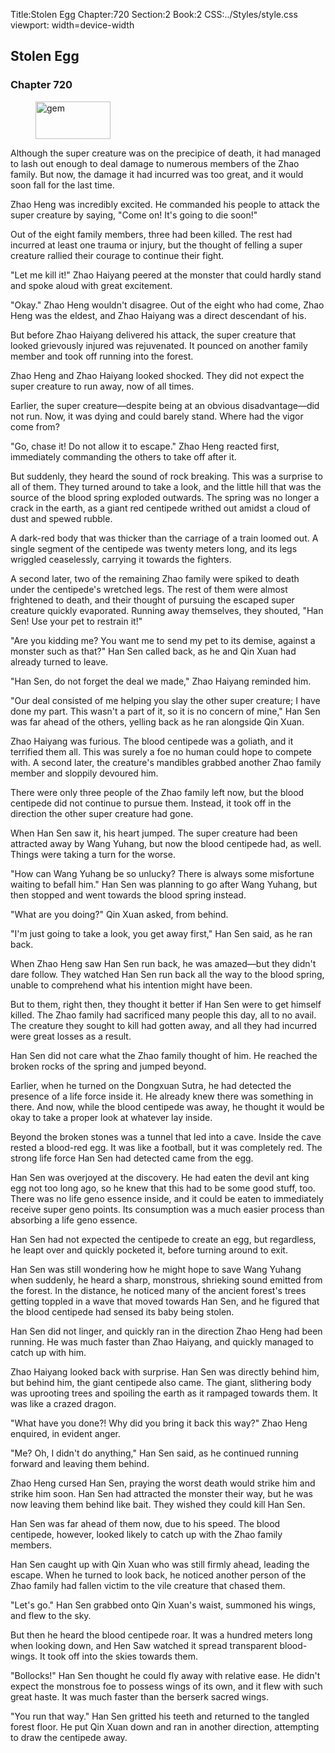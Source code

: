 Title:Stolen Egg 
Chapter:720 
Section:2 
Book:2 
CSS:../Styles/style.css 
viewport: width=device-width
  
## Stolen Egg
### Chapter 720 
<figure>
	<img src="../Images/gem.gif" alt="gem" id="gem" width="120" height="60" />
</figure>
  

  
  Although the super creature was on the precipice of death, it had managed to lash out enough to deal damage to numerous members of the Zhao family. But now, the damage it had incurred was too great, and it would soon fall for the last time.

Zhao Heng was incredibly excited. He commanded his people to attack the super creature by saying, "Come on! It's going to die soon!"

Out of the eight family members, three had been killed. The rest had incurred at least one trauma or injury, but the thought of felling a super creature rallied their courage to continue their fight.

"Let me kill it!" Zhao Haiyang peered at the monster that could hardly stand and spoke aloud with great excitement.

"Okay." Zhao Heng wouldn't disagree. Out of the eight who had come, Zhao Heng was the eldest, and Zhao Haiyang was a direct descendant of his.

But before Zhao Haiyang delivered his attack, the super creature that looked grievously injured was rejuvenated. It pounced on another family member and took off running into the forest.

Zhao Heng and Zhao Haiyang looked shocked. They did not expect the super creature to run away, now of all times.

Earlier, the super creature—despite being at an obvious disadvantage—did not run. Now, it was dying and could barely stand. Where had the vigor come from?

"Go, chase it! Do not allow it to escape." Zhao Heng reacted first, immediately commanding the others to take off after it.

But suddenly, they heard the sound of rock breaking. This was a surprise to all of them. They turned around to take a look, and the little hill that was the source of the blood spring exploded outwards. The spring was no longer a crack in the earth, as a giant red centipede writhed out amidst a cloud of dust and spewed rubble.

A dark-red body that was thicker than the carriage of a train loomed out. A single segment of the centipede was twenty meters long, and its legs wriggled ceaselessly, carrying it towards the fighters.

A second later, two of the remaining Zhao family were spiked to death under the centipede's wretched legs. The rest of them were almost frightened to death, and their thought of pursuing the escaped super creature quickly evaporated. Running away themselves, they shouted, "Han Sen! Use your pet to restrain it!"

"Are you kidding me? You want me to send my pet to its demise, against a monster such as that?" Han Sen called back, as he and Qin Xuan had already turned to leave.

"Han Sen, do not forget the deal we made," Zhao Haiyang reminded him.

"Our deal consisted of me helping you slay the other super creature; I have done my part. This wasn't a part of it, so it is no concern of mine," Han Sen was far ahead of the others, yelling back as he ran alongside Qin Xuan.

Zhao Haiyang was furious. The blood centipede was a goliath, and it terrified them all. This was surely a foe no human could hope to compete with. A second later, the creature's mandibles grabbed another Zhao family member and sloppily devoured him.

There were only three people of the Zhao family left now, but the blood centipede did not continue to pursue them. Instead, it took off in the direction the other super creature had gone.

When Han Sen saw it, his heart jumped. The super creature had been attracted away by Wang Yuhang, but now the blood centipede had, as well. Things were taking a turn for the worse.

"How can Wang Yuhang be so unlucky? There is always some misfortune waiting to befall him." Han Sen was planning to go after Wang Yuhang, but then stopped and went towards the blood spring instead.

"What are you doing?" Qin Xuan asked, from behind.

"I'm just going to take a look, you get away first," Han Sen said, as he ran back.

When Zhao Heng saw Han Sen run back, he was amazed—but they didn't dare follow. They watched Han Sen run back all the way to the blood spring, unable to comprehend what his intention might have been.

But to them, right then, they thought it better if Han Sen were to get himself killed. The Zhao family had sacrificed many people this day, all to no avail. The creature they sought to kill had gotten away, and all they had incurred were great losses as a result.

Han Sen did not care what the Zhao family thought of him. He reached the broken rocks of the spring and jumped beyond.

Earlier, when he turned on the Dongxuan Sutra, he had detected the presence of a life force inside it. He already knew there was something in there. And now, while the blood centipede was away, he thought it would be okay to take a proper look at whatever lay inside.

Beyond the broken stones was a tunnel that led into a cave. Inside the cave rested a blood-red egg. It was like a football, but it was completely red. The strong life force Han Sen had detected came from the egg.

Han Sen was overjoyed at the discovery. He had eaten the devil ant king egg not too long ago, so he knew that this had to be some good stuff, too. There was no life geno essence inside, and it could be eaten to immediately receive super geno points. Its consumption was a much easier process than absorbing a life geno essence.

Han Sen had not expected the centipede to create an egg, but regardless, he leapt over and quickly pocketed it, before turning around to exit.

Han Sen was still wondering how he might hope to save Wang Yuhang when suddenly, he heard a sharp, monstrous, shrieking sound emitted from the forest. In the distance, he noticed many of the ancient forest's trees getting toppled in a wave that moved towards Han Sen, and he figured that the blood centipede had sensed its baby being stolen.

Han Sen did not linger, and quickly ran in the direction Zhao Heng had been running. He was much faster than Zhao Haiyang, and quickly managed to catch up with him.

Zhao Haiyang looked back with surprise. Han Sen was directly behind him, but behind him, the giant centipede also came. The giant, slithering body was uprooting trees and spoiling the earth as it rampaged towards them. It was like a crazed dragon.

"What have you done?! Why did you bring it back this way?" Zhao Heng enquired, in evident anger.

"Me? Oh, I didn't do anything," Han Sen said, as he continued running forward and leaving them behind.

Zhao Heng cursed Han Sen, praying the worst death would strike him and strike him soon. Han Sen had attracted the monster their way, but he was now leaving them behind like bait. They wished they could kill Han Sen.

Han Sen was far ahead of them now, due to his speed. The blood centipede, however, looked likely to catch up with the Zhao family members.

Han Sen caught up with Qin Xuan who was still firmly ahead, leading the escape. When he turned to look back, he noticed another person of the Zhao family had fallen victim to the vile creature that chased them.

"Let's go." Han Sen grabbed onto Qin Xuan's waist, summoned his wings, and flew to the sky.

But then he heard the blood centipede roar. It was a hundred meters long when looking down, and Hen Saw watched it spread transparent blood-wings. It took off into the skies towards them.

"Bollocks!" Han Sen thought he could fly away with relative ease. He didn't expect the monstrous foe to possess wings of its own, and it flew with such great haste. It was much faster than the berserk sacred wings.

"You run that way." Han Sen gritted his teeth and returned to the tangled forest floor. He put Qin Xuan down and ran in another direction, attempting to draw the centipede away.
